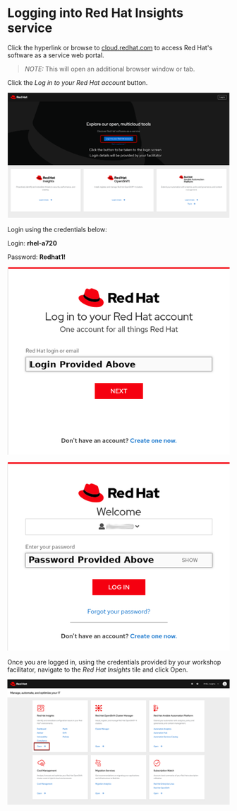 # Logging into Red Hat Insights service   

Click the hyperlink or browse to <a href="https://cloud.redhat.com" target="_blank">cloud.redhat.com</a>
to access Red Hat's software as a service web portal.

>_NOTE:_ This will open an additional browser window or tab.

Click the _Log in to your Red Hat account_ button.


![cloud.redhat.com Login](./assets/cloud.redhat.com-homepage-v2.png)


Login using the credentials below:

Login: __rhel-a720__

Password: __Redhat1!__

![Red Hat Login screen](./assets/redhat-login-01.png)


![Red Hat Password screen](./assets/redhat-login-02.png)

Once you are logged in, using the credentials provided by your workshop
facilitator, navigate to the _Red Hat Insights_ tile and click Open.


![cloud.redhat.com Homepage](./assets/cloud.redhat.com-homepage-postlogin-v2.png)

